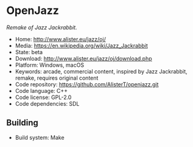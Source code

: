 # OpenJazz

_Remake of Jazz Jackrabbit._

- Home: http://www.alister.eu/jazz/oj/
- Media: https://en.wikipedia.org/wiki/Jazz_Jackrabbit
- State: beta
- Download: http://www.alister.eu/jazz/oj/download.php
- Platform: Windows, macOS
- Keywords: arcade, commercial content, inspired by Jazz Jackrabbit, remake, requires original content
- Code repository: https://github.com/AlisterT/openjazz.git
- Code language: C++
- Code license: GPL-2.0
- Code dependencies: SDL

## Building

- Build system: Make